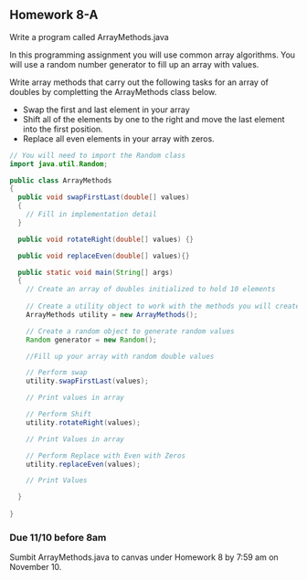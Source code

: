 ## Homework 8-A

Write a program called ArrayMethods.java 

In this programming assignment you will use common array algorithms. You will use a random number generator to fill up an 
array with values.

Write array methods that carry out the following tasks for an array of doubles by completting the ArrayMethods class below. 
* Swap the first and last element in your array
* Shift all of the elements by one to the right and move the last element into the first position.
* Replace all even elements in your array with zeros.

```java
// You will need to import the Random class
import java.util.Random;

public class ArrayMethods
{
  public void swapFirstLast(double[] values)
  {
    // Fill in implementation detail
  }

  public void rotateRight(double[] values) {}

  public void replaceEven(double[] values){}

  public static void main(String[] args)
  {
    // Create an array of doubles initialized to hold 10 elements
    
    // Create a utility object to work with the methods you will create
    ArrayMethods utility = new ArrayMethods();

    // Create a random object to generate random values
    Random generator = new Random();

    //Fill up your array with random double values

    // Perform swap
    utility.swapFirstLast(values);

    // Print values in array 

    // Perform Shift
    utility.rotateRight(values);

    // Print Values in array

    // Perform Replace with Even with Zeros
    utility.replaceEven(values);

    // Print Values  

  }
 
}
```



### Due 11/10 before 8am

Sumbit ArrayMethods.java  to canvas under Homework 8 by 7:59 am on November 10.

